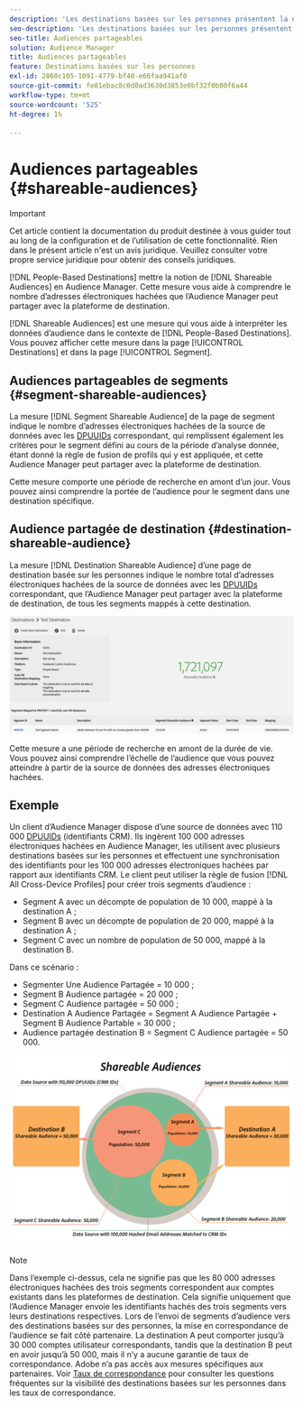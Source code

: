 ```yaml
---
description: 'Les destinations basées sur les personnes présentent la notion d’audiences partageables à l’Audience Manager. Cette mesure vous aide à comprendre le nombre d’adresses électroniques hachées que l’Audience Manager peut partager avec la plateforme de destination. '
seo-description: 'Les destinations basées sur les personnes présentent la notion d’audiences partageables à l’Audience Manager. Cette mesure vous aide à comprendre le nombre d’adresses électroniques hachées que l’Audience Manager peut partager avec la plateforme de destination. '
seo-title: Audiences partageables
solution: Audience Manager
title: Audiences partageables
feature: Destinations basées sur les personnes
exl-id: 2860c105-1091-4779-bf40-e66faa941af0
source-git-commit: fe01ebac8c0d0ad3630d3853e0bf32f0b00f6a44
workflow-type: tm+mt
source-wordcount: '525'
ht-degree: 1%

---
```


# Audiences partageables {#shareable-audiences}

>[!IMPORTANT]
>Cet article contient la documentation du produit destinée à vous guider tout au long de la configuration et de l’utilisation de cette fonctionnalité. Rien dans le présent article n&#39;est un avis juridique. Veuillez consulter votre propre service juridique pour obtenir des conseils juridiques.

[!DNL People-Based Destinations] mettre la notion de  [!DNL Shareable Audiences] en Audience Manager. Cette mesure vous aide à comprendre le nombre d’adresses électroniques hachées que l’Audience Manager peut partager avec la plateforme de destination.

[!DNL Shareable Audiences] est une mesure qui vous aide à interpréter les données d’audience dans le contexte de  [!DNL People-Based Destinations]. Vous pouvez afficher cette mesure dans la page [!UICONTROL Destinations] et dans la page [!UICONTROL Segment].

## Audiences partageables de segments {#segment-shareable-audiences}

La mesure [!DNL Segment Shareable Audience] de la page de segment indique le nombre d’adresses électroniques hachées de la source de données avec les [DPUUIDs](../../reference/ids-in-aam.md) correspondant, qui remplissent également les critères pour le segment défini au cours de la période d’analyse donnée, étant donné la règle de fusion de profils qui y est appliquée, et cette Audience Manager peut partager avec la plateforme de destination.

Cette mesure comporte une période de recherche en amont d’un jour. Vous pouvez ainsi comprendre la portée de l’audience pour le segment dans une destination spécifique.

## Audience partagée de destination {#destination-shareable-audience}

La mesure [!DNL Destination Shareable Audience] d’une page de destination basée sur les personnes indique le nombre total d’adresses électroniques hachées de la source de données avec les [DPUUIDs](../../reference/ids-in-aam.md) correspondant, que l’Audience Manager peut partager avec la plateforme de destination, de tous les segments mappés à cette destination.

![shareable-audiences](assets/dest-shareable-audiences.png)

Cette mesure a une période de recherche en amont de la durée de vie. Vous pouvez ainsi comprendre l’échelle de l’audience que vous pouvez atteindre à partir de la source de données des adresses électroniques hachées.

## Exemple

Un client d’Audience Manager dispose d’une source de données avec 110 000 [DPUUIDs](../../reference/ids-in-aam.md) (identifiants CRM). Ils ingèrent 100 000 adresses électroniques hachées en Audience Manager, les utilisent avec plusieurs destinations basées sur les personnes et effectuent une synchronisation des identifiants pour les 100 000 adresses électroniques hachées par rapport aux identifiants CRM. Le client peut utiliser la règle de fusion [!DNL All Cross-Device Profiles] pour créer trois segments d’audience :

* Segment A avec un décompte de population de 10 000, mappé à la destination A ;
* Segment B avec un décompte de population de 20 000, mappé à la destination A ;
* Segment C avec un nombre de population de 50 000, mappé à la destination B.

Dans ce scénario :

* Segmenter Une Audience Partagée = 10 000 ;
* Segment B Audience partagée = 20 000 ;
* Segment C Audience partagée = 50 000 ;
* Destination A Audience Partagée = Segment A Audience Partagée + Segment B Audience Partable = 30 000 ;
* Audience partagée destination B = Segment C Audience partagée = 50 000.

![shareable-audiences-diagramme](assets/shareable-audiences.png)

>[!NOTE]
>
>Dans l’exemple ci-dessus, cela ne signifie pas que les 80 000 adresses électroniques hachées des trois segments correspondent aux comptes existants dans les plateformes de destination. Cela signifie uniquement que l’Audience Manager envoie les identifiants hachés des trois segments vers leurs destinations respectives. Lors de l’envoi de segments d’audience vers des destinations basées sur des personnes, la mise en correspondance de l’audience se fait côté partenaire. La destination A peut comporter jusqu’à 30 000 comptes utilisateur correspondants, tandis que la destination B peut en avoir jusqu’à 50 000, mais il n’y a aucune garantie de taux de correspondance. Adobe n’a pas accès aux mesures spécifiques aux partenaires. Voir [Taux de correspondance](../../faq/faq-people-based-destinations.md#match-rates) pour consulter les questions fréquentes sur la visibilité des destinations basées sur les personnes dans les taux de correspondance.
